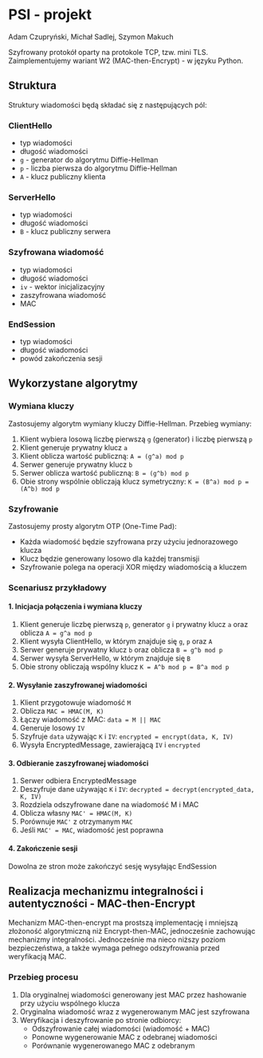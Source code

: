 # PSI - projekt
Adam Czupryński, Michał Sadlej, Szymon Makuch

Szyfrowany protokół oparty na protokole TCP, tzw. mini TLS. Zaimplementujemy wariant W2 (MAC-then-Encrypt) - w języku Python.

## Struktura
Struktury wiadomości będą składać się z następujących pól:

### ClientHello
- typ wiadomości
- długość wiadomości
- `g` - generator do algorytmu Diffie-Hellman
- `p` - liczba pierwsza do algorytmu Diffie-Hellman
- `A` - klucz publiczny klienta

### ServerHello
- typ wiadomości
- długość wiadomości
- `B` - klucz publiczny serwera

### Szyfrowana wiadomość
- typ wiadomości
- długość wiadomości
- `iv` - wektor inicjalizacyjny
- zaszyfrowana wiadomość
- MAC

### EndSession
- typ wiadomości
- długość wiadomości
- powód zakończenia sesji

## Wykorzystane algorytmy 

### Wymiana kluczy
Zastosujemy algorytm wymiany kluczy Diffie-Hellman. Przebieg wymiany:

1. Klient wybiera losową liczbę pierwszą `g` (generator) i liczbę pierwszą `p`
2. Klient generuje prywatny klucz `a`
3. Klient oblicza wartość publiczną: `A = (g^a) mod p`
4. Serwer generuje prywatny klucz `b`
5. Serwer oblicza wartość publiczną: `B = (g^b) mod p`
6. Obie strony wspólnie obliczają klucz symetryczny: `K = (B^a) mod p = (A^b) mod p`

### Szyfrowanie
Zastosujemy prosty algorytm OTP (One-Time Pad):
- Każda wiadomość będzie szyfrowana przy użyciu jednorazowego klucza
- Klucz będzie generowany losowo dla każdej transmisji
- Szyfrowanie polega na operacji XOR między wiadomością a kluczem

### Scenariusz przykładowy

#### 1. Inicjacja połączenia i wymiana kluczy
1. Klient generuje liczbę pierwszą `p`, generator `g` i prywatny klucz `a` oraz oblicza `A = g^a mod p`
2. Klient wysyła ClientHello, w którym znajduje się `g`, `p` oraz `A`
3. Serwer generuje prywatny klucz `b` oraz oblicza `B = g^b mod p`
4. Serwer wysyła ServerHello, w którym znajduje się `B`
5. Obie strony obliczają wspólny klucz `K = A^b mod p = B^a mod p`

#### 2. Wysyłanie zaszyfrowanej wiadomości
1. Klient przygotowuje wiadomość `M`
2. Oblicza `MAC = HMAC(M, K)`
3. Łączy wiadomość z MAC: `data = M || MAC`
4. Generuje losowy `IV`
5. Szyfruje `data` używając `K` i `IV`: `encrypted = encrypt(data, K, IV)`
6. Wysyła EncryptedMessage, zawierającą `IV` i `encrypted`

#### 3. Odbieranie zaszyfrowanej wiadomości
1. Serwer odbiera EncryptedMessage
2. Deszyfruje dane używając `K` i `IV`: `decrypted = decrypt(encrypted_data, K, IV)`
3. Rozdziela odszyfrowane dane na wiadomość M i MAC
4. Oblicza własny `MAC' = HMAC(M, K)`
5. Porównuje `MAC'` z otrzymanym `MAC`
6. Jeśli `MAC' = MAC`, wiadomość jest poprawna

#### 4. Zakończenie sesji
Dowolna ze stron może zakończyć sesję wysyłając EndSession

## Realizacja mechanizmu integralności i autentyczności - MAC-then-Encrypt
Mechanizm MAC-then-encrypt ma prostszą implementację i mniejszą złożoność algorytmiczną niż Encrypt-then-MAC, jednocześnie zachowując mechanizmy integralności. Jednocześnie ma nieco niższy poziom bezpieczeństwa, a także wymaga pełnego odszyfrowania przed weryfikacją MAC.

### Przebieg procesu
1. Dla oryginalnej wiadomości generowany jest MAC przez hashowanie przy użyciu wspólnego klucza
2. Oryginalna wiadomość wraz z wygenerowanym MAC jest szyfrowana
3. Weryfikacja i deszyfrowanie po stronie odbiorcy:
   - Odszyfrowanie całej wiadomości (wiadomość + MAC)
   - Ponowne wygenerowanie MAC z odebranej wiadomości
   - Porównanie wygenerowanego MAC z odebranym
